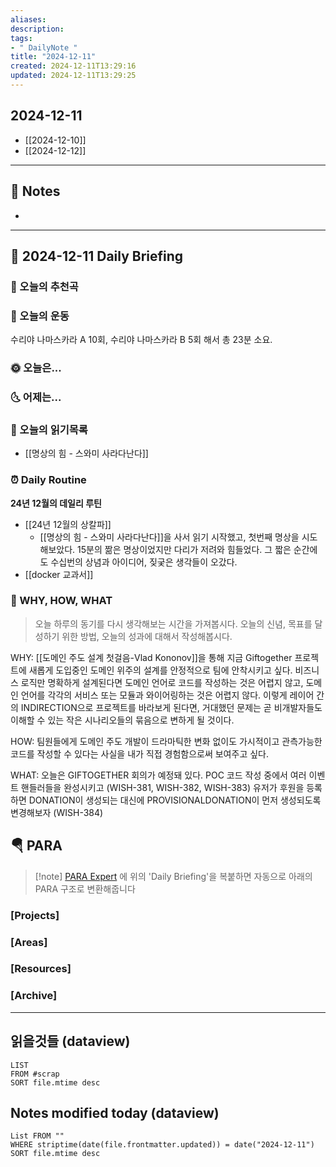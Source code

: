 ```yaml
---
aliases: 
description:
tags:
- " DailyNote "
title: "2024-12-11"
created: 2024-12-11T13:29:16
updated: 2024-12-11T13:29:25
---
```


## 2024-12-11

- [[2024-12-10]] 
- [[2024-12-12]]

---

## 📝 Notes

- 


---

## 📅 2024-12-11 Daily Briefing

### 🎵 오늘의 추천곡

### 🏃 오늘의 운동

수리야 나마스카라 A 10회, 수리야 나마스카라 B 5회 해서 총 23분 소요.

### 🌞 오늘은...

### 🌜 어제는...

### 📖 오늘의 읽기목록

- [[명상의 힘 - 스와미 사라다난다]]

### ⏰ Daily Routine

**24년 12월의 데일리 루틴**

- [[24년 12월의 상칼파]]
	- [[명상의 힘 - 스와미 사라다난다]]을 사서 읽기 시작했고, 첫번째 명상을 시도해보았다. 15분의 짦은 명상이었지만 다리가 저려와 힘들었다. 그 짧은 순간에도 수십번의 상념과 아이디어, 짖궂은 생각들이 오갔다.
- [[docker 교과서]]

### 🚀 WHY, HOW, WHAT

> 오늘 하루의 동기를 다시 생각해보는 시간을 가져봅시다. 오늘의 신념, 목표를 달성하기 위한 방법, 오늘의 성과에 대해서 작성해봅시다.

WHY: [[도메인 주도 설계 첫걸음-Vlad Kononov]]을 통해 지금 Giftogether 프로젝트에 새롭게 도입중인 도메인 위주의 설계를 안정적으로 팀에 안착시키고 싶다. 비즈니스 로직만 명확하게 설계된다면 도메인 언어로 코드를 작성하는 것은 어렵지 않고, 도메인 언어를 각각의 서비스 또는 모듈과 와이어링하는 것은 어렵지 않다. 이렇게 레이어 간의 INDIRECTION으로 프로젝트를 바라보게 된다면, 거대했던 문제는 곧 비개발자들도 이해할 수 있는 작은 시나리오들의 묶음으로 변하게 될 것이다.

HOW: 팀원들에게 도메인 주도 개발이 드라마틱한 변화 없이도 가시적이고 관측가능한 코드를 작성할 수 있다는 사실을 내가 직접 경험함으로써 보여주고 싶다.

WHAT: 오늘은 GIFTOGETHER 회의가 예정돼 있다. POC 코드 작성 중에서 여러 이벤트 핸들러들을 완성시키고 (WISH-381, WISH-382, WISH-383) 유저가 후원을 등록하면 DONATION이 생성되는 대신에 PROVISIONALDONATION이 먼저 생성되도록 변경해보자 (WISH-384)

##  🪂 PARA

> [!note] [PARA Expert](https://chatgpt.com/g/g-46Xrh4MXk-para-expert) 에 위의 'Daily Briefing'을 복붙하면 자동으로 아래의 PARA 구조로 변환해줍니다

### [Projects]

### [Areas]

### [Resources]

### [Archive]

---

## 읽을것들 (dataview)

```dataview
LIST
FROM #scrap
SORT file.mtime desc
```

## Notes modified today (dataview)

```dataview
List FROM "" 
WHERE striptime(date(file.frontmatter.updated)) = date("2024-12-11") 
SORT file.mtime desc
```
